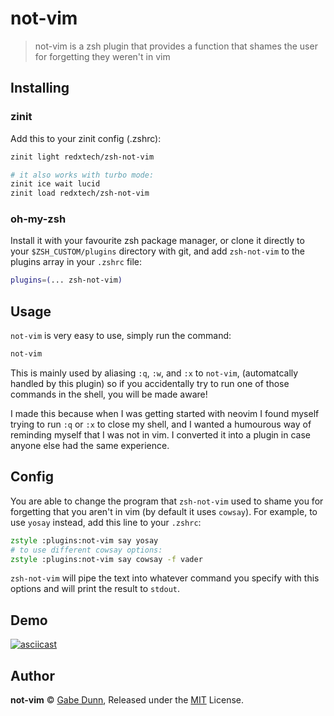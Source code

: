 # not-vim
> not-vim is a zsh plugin that provides a function that shames the user for forgetting they weren't in vim

## Installing

### zinit
Add this to your zinit config (.zshrc):
```zsh
zinit light redxtech/zsh-not-vim

# it also works with turbo mode:
zinit ice wait lucid
zinit load redxtech/zsh-not-vim
```

### oh-my-zsh
Install it with your favourite zsh package manager, or clone it directly to your
`$ZSH_CUSTOM/plugins` directory with git, and add `zsh-not-vim` to the plugins
array in your `.zshrc` file:

```zsh
plugins=(... zsh-not-vim)
```

## Usage
`not-vim` is very easy to use, simply run the command:

```zsh
not-vim
```

This is mainly used by aliasing `:q`, `:w`, and `:x` to `not-vim`, (automatcally
handled by this plugin) so if you accidentally try to run one of those commands
in the shell, you will be made aware!

I made this because when I was getting started with neovim I found myself
trying to run `:q` or `:x` to close my shell, and I wanted a humourous way
of reminding myself that I was not in vim. I converted it into a plugin
in case anyone else had the same experience.

## Config
You are able to change the program that `zsh-not-vim` used to shame you for
forgetting that you aren't in vim (by default it uses `cowsay`).
For example, to use `yosay` instead, add this line to your `.zshrc`:

```zsh
zstyle :plugins:not-vim say yosay
# to use different cowsay options:
zstyle :plugins:not-vim say cowsay -f vader
```

`zsh-not-vim` will pipe the text into whatever command you specify with this
options and will print the result to `stdout`.

## Demo
[![asciicast](https://asciinema.org/a/aFvn7VWVfuNcbccq2b6pfIce5.svg)](https://asciinema.org/a/aFvn7VWVfuNcbccq2b6pfIce5)

## Author
**not-vim** © [Gabe Dunn](https://github.com/redxtech), Released under the [MIT](./license.md) License.


